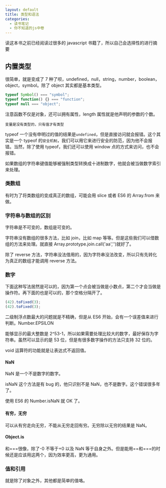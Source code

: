 ```yaml
---
layout: default
title: 类型和语法
categories:
  - 读书笔记
  - 你不知道的js中卷
---
```


读这本书之前已经阅读过很多的 javascript 书籍了，所以自己会选择性的进行摘要

## 内置类型

很简单，就是变成了 7 种了呗，undefined，null，string，number，boolean，object，symbol。除了 object 其实都是基本类型。

```javascript
typeof Symbol() === "symbol";
typeof function() {} === "function";
typeof null === "object";
```

注意函数不仅是对象，还可以拥有属性，length 属性就是他声明的参数的个数。

`变量是没有类型的，只有值才有类型`

typeof 一个没有申明过的值的结果是`undefined`，但是直接访问就会报错。这个其实是一个 typeof 的`安全机制`，我们可以用它来进行安全的防范，因为他不会报错。当然，除了使用 typeof，我们还可以使用 window 点的方式来访问，也不会报错。

如果数组的字符串键值能够被强制类型转换成十进制数字，他就会被当做数字索引来处理。

### 类数组

有时为了将类数组的变成真正的数组，可能会用 slice 或者 ES6 的 Array.from 来做。

### 字符串与数组的区别

字符串是不可变的，数组是可变的。

字符串没有数组的很多方法，比如 join，比如 map 等等。但是这些我们可以借数组的方法来处理。就直接 Array.prototype.join.call('aa','')就好了。

除了 reverse 方法，字符串没法借用的，因为字符串没法改变，所以只有先转化为真正的数组才能调用 reverse 方法。

### 数字

下面这种写法居然是可以的，因为第一个点会被当做是小数点，第二个才会当做是操作符。再下面的也是可以的，那个空格分隔开了。

```javascript
(42).toFixed(3);
(42).toFixed(3);
```

二级制浮点数最大的问题就是不精确，但是从 ES6 开始，会有一个误差值来进行判断。Number.EPSILON

能够显示的最大整数是 2^53-1，所以如果需要处理比较大的数字，最好保存为字符串。虽然可以显示的是 53 位，但是有很多数字操作的方法只支持 32 位的。

void 运算符的功能就是让表达式不返回值。

#### NaN

NaN 是一个不是数字的数字。

isNaN 这个方法是有 bug 的，他只识别不是 NaN，也不是数字。这个错误很多年了。

使用 ES6 的 Number.isNaN 就 OK 了。

#### 有穷，无穷

可以从有穷走向无穷，不能从无穷走回有穷。无穷除以无穷的结果是 NaN。

#### Object.is

和===很像，除了-0 不等于+0 以及 NaN 等于自身之外。但是能用==和===的时候还是应该用这两个，因为效率更高，更为通用。

### 值和引用

就是除了对象之外，其他都是简单的值咯。
